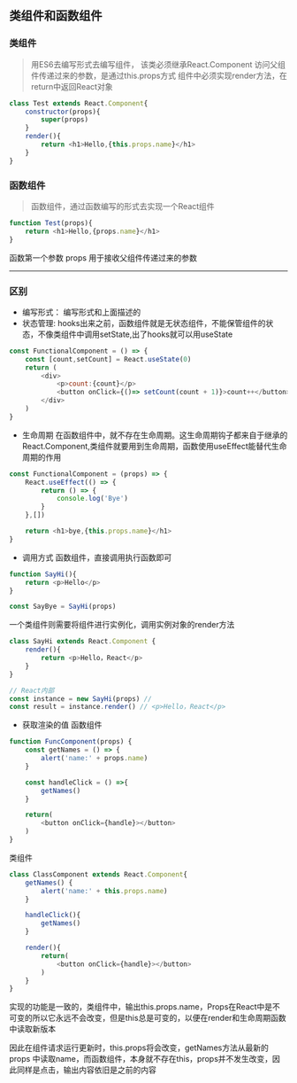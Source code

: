 ## 类组件和函数组件

### 类组件
> 用ES6去编写形式去编写组件， 该类必须继承React.Component
> 访问父组件传递过来的参数，是通过this.props方式
> 组件中必须实现render方法，在return中返回React对象


```js
class Test extends React.Component{
    constructor(props){
        super(props)
    }
    render(){
        return <h1>Hello,{this.props.name}</h1>
    }
}
```

### 函数组件
> 函数组件，通过函数编写的形式去实现一个React组件
```js
function Test(props){
    return <h1>Hello,{props.name}</h1>
}
```
函数第一个参数 props 用于接收父组件传递过来的参数

---

### 区别
- 编写形式： 编写形式和上面描述的
- 状态管理: hooks出来之前，函数组件就是无状态组件，不能保管组件的状态，不像类组件中调用setState,出了hooks就可以用useState
```js
const FunctionalComponent = () => {
    const [count,setCount] = React.useState(0)
    return (
        <div>
            <p>count:{count}</p>
            <button onClick={()=> setCount(count + 1)}>count++</button>
        </div>
    )
}
```
- 生命周期
在函数组件中，就不存在生命周期。这生命周期钩子都来自于继承的React.Component,类组件就要用到生命周期，函数使用useEffect能替代生命周期的作用
```js
const FunctionalComponent = (props) => {
    React.useEffect(() => {
        return () => {
            console.log('Bye')
        }
    },[])

    return <h1>bye,{this.props.name}</h1>
}
```
- 调用方式
函数组件，直接调用执行函数即可
```js
function SayHi(){
    return <p>Hello</p>
}

const SayBye = SayHi(props)
```

一个类组件则需要将组件进行实例化，调用实例对象的render方法
```js
class SayHi extends React.Component {
    render(){
        return <p>Hello，React</p>
    }
}

// React内部
const instance = new SayHi(props) // 
const result = instance.render() // <p>Hello，React</p>
```

- 获取渲染的值
函数组件
```js
function FuncComponent(props) {
    const getNames = () => {
        alert('name:' + props.name)
    }

    const handleClick = () =>{
        getNames()
    }

    return(
        <button onClick={handle}></button>
    )
}
```

类组件
```js
class ClassComponent extends React.Component{
    getNames() {
        alert('name:' + this.props.name)
    }

    handleClick(){
        getNames()
    }

    render(){
        return(
            <button onClick={handle}></button>
        )
    }
}
```

实现的功能是一致的，类组件中，输出this.props.name，Props在React中是不可变的所以它永远不会改变，但是this总是可变的，以便在render和生命周期函数中读取新版本

因此在组件请求运行更新时，this.props将会改变，getNames方法从最新的 props 中读取name，而函数组件，本身就不存在this，props并不发生改变，因此同样是点击，输出内容依旧是之前的内容
